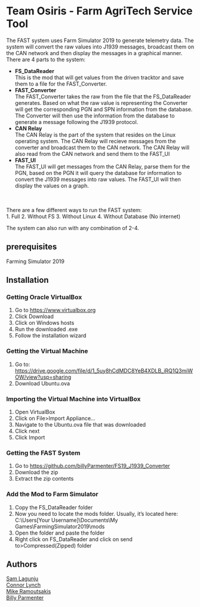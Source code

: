 # Team Osiris - Farm AgriTech Service Tool
The FAST system uses Farm Simulator 2019 to generate telemetry data. The system will convert the raw values into J1939 messages, broadcast them on the CAN network and then display the messages in a graphical manner. There are 4 parts to the system: 
 - <b>FS_DataReader</b></br>
 This is the mod that will get values from the driven tracktor and save them to a file for the FAST_Converter.
 - <b>FAST_Converter</b></br>
The FAST_Converter takes the raw from the file that the FS_DataReader generates. Based on what the raw value is representing the Converter will get the corresponding PGN and SPN information from the database. The Converter will then use the information from the database to generate a message following the J1939 protocol.
 - <b>CAN Relay</b></br>
The CAN Relay is the part of the system that resides on the Linux operating system. The CAN Relay will recieve messages from the converter and broadcast them to the CAN network. The CAN Relay will also read from the CAN network and send them to the FAST_UI
 - <b>FAST_UI</b></br>
The FAST_UI will get messages from the CAN Relay, parse them for the PGN, based on the PGN it will query the database for information to convert the J1939 messages into raw values. The FAST_UI will then display the values on a graph.
</br>
</br>
There are a few different ways to run the FAST system:</br>
1. Full
2. Without FS
3. Without Linux
4. Without Database (No internet)

The system can also run with any combination of 2-4.

## prerequisites
Farming Simulator 2019 </br>

## Installation
### Getting Oracle VirtualBox

1.	Go to https://www.virtualbox.org 
2.	Click Download
3.	Click on Windows hosts
4.	Run the downloaded .exe
5.	Follow the installation wizard

### Getting the Virtual Machine

1.	Go to: https://drive.google.com/file/d/1_5uy8hCdMDC8YeB4XDLB_iRQ1Q3miWOW/view?usp=sharing 
2.	Download Ubuntu.ova

### Importing the Virtual Machine into VirtualBox

1.	Open VirtualBox
2.	Click on File>Import Appliance…
3.	Navigate to the Ubuntu.ova file that was downloaded
4.	Click next
5.	Click Import

### Getting the FAST System

1.	Go to https://github.com/billyParmenter/FS19_J1939_Converter
2.	Download the zip
3.	Extract the zip contents

### Add the Mod to Farm Simulator

1.	Copy the FS_DataReader folder
2.	Now you need to locate the mods folder. Usually, it’s located here: C:\Users\[Your Username]\Documents\My Games\FarmingSimulator2019\mods
3.	Open the folder and paste the folder
4.	Right click on FS_DataReader and click on send to>Compressed(Zipped) folder

## Authors

[Sam Lagunju](https://github.com/SamueLagunju) </br>
[Connor Lynch](https://github.com/GetLynched) </br>
[Mike Ramoutsakis](https://github.com/jrmoca) </br>
[Billy Parmenter](https://github.com/billyParmenter)
